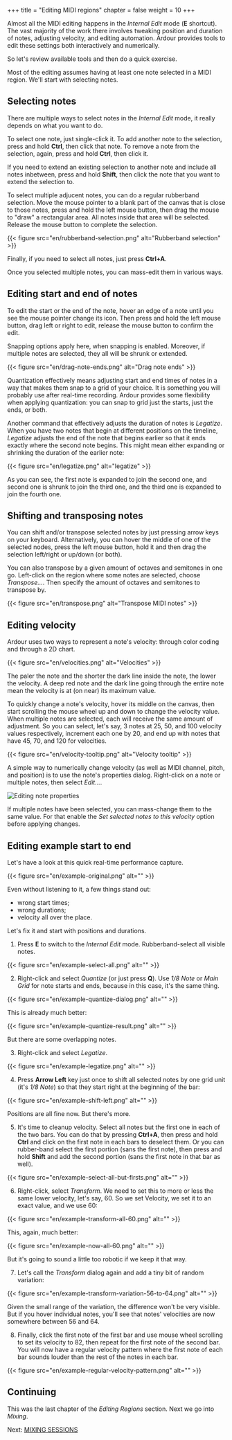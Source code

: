+++
title = "Editing MIDI regions"
chapter = false
weight = 10
+++

Almost all the MIDI editing happens in the _Internal Edit_ mode (**E**
shortcut). The vast majority of the work there involves tweaking position and
duration of notes, adjusting velocity, and editing automation. Ardour provides
tools to edit these settings both interactively and numerically.

So let's review available tools and then do a quick exercise.

Most of the editing assumes having at least one note selected in a MIDI region.
We'll start with selecting notes.

## Selecting notes

There are multiple ways to select notes in the _Internal Edit_ mode, it really
depends on what you want to do.

To select one note, just single-click it. To add another note to the
selection, press and hold **Ctrl**, then click that note. To remove a note
from the selection, again, press and hold **Ctrl**, then click it.

If you need to extend an existing selection to another note and include all
notes inbetween, press and hold **Shift**, then click the note that you want
to extend the selection to.

To select multiple adjucent notes, you can do a regular rubberband selection.
Move the mouse pointer to a blank part of the canvas that is close to those
notes, press and hold the left mouse button, then drag the mouse to "draw" a
rectangular area. All notes inside that area will be selected. Release the
mouse button to complete the selection.

{{< figure src="en/rubberband-selection.png" alt="Rubberband selection" >}}

Finally, if you need to select all notes, just press **Ctrl+A**.

Once you selected multiple notes, you can mass-edit them in various ways.

## Editing start and end of notes

To edit the start or the end of the note, hover an edge of a note until you
see the mouse pointer change its icon. Then press and hold the left mouse
button, drag left or right to edit, release the mouse button to confirm the
edit.

Snapping options apply here, when snapping is enabled. Moreover, if multiple
notes are selected, they all will be shrunk or extended.

{{< figure src="en/drag-note-ends.png" alt="Drag note ends" >}}

Quantization effectively means adjusting start and end times of notes in a way
that makes them snap to a grid of your choice. It is something you will
probably use after real-time recording. Ardour provides some flexibility when
applying quantization: you can snap to grid just the starts, just the ends, or
both.

Another command that effectively adjusts the duration of notes is _Legatize_.
When you have two notes that begin at different positions on the timeline,
_Legatize_ adjusts the end of the note that begins earlier so that it ends
exactly where the second note begins. This might mean either expanding or
shrinking the duration of the earlier note:

{{< figure src="en/legatize.png" alt="legatize" >}}

As you can see, the first note is expanded to join the second one, and second
one is shrunk to join the third one, and the third one is expanded to join the
fourth one.

## Shifting and transposing notes

You can shift and/or transpose selected notes by just pressing arrow keys on
your keyboard. Alternatively, you can hover the middle of one of the selected
nodes, press the left mouse button, hold it and then drag the selection
left/right or up/down (or both).

You can also transpose by a given amount of octaves and semitones in one go.
Left-click on the region where some notes are selected, choose _Transpose..._.
Then specify the amount of octaves and semitones to transpose by.

{{< figure src="en/transpose.png" alt="Transpose MIDI notes" >}}

## Editing velocity

Ardour uses two ways to represent a note's velocity: through color coding and
through a 2D chart.

{{< figure src="en/velocities.png" alt="Velocities" >}}

The paler the note and the shorter the dark line inside the note, the lower the
velocity. A deep red note and the dark line going through the entire note mean
the velocity is at (on near) its maximum value.

To quickly change a note's velocity, hover its middle on the canvas, then start
scrolling the mouse wheel up and down to change the velocity value. When
multiple notes are selected, each will receive the same amount of adjustment. So
you can select, let's say, 3 notes at 25, 50, and 100 velocity values
respectively, increment each one by 20, and end up with notes that have 45, 70,
and 120 for velocities.

{{< figure src="en/velocity-tooltip.png" alt="Velocity tooltip" >}}

A simple way to numerically change velocity (as well as MIDI channel, pitch, and
position) is to use the note's properties dialog. Right-click on a note or
multiple notes, then select _Edit…_.

![Editing note properties](en/note-properties.png?width=45vw)

If multiple notes have been selected, you can mass-change them to the same
value. For that enable the _Set selected notes to this velocity_ option before
applying changes.


## Editing example start to end

Let's have a look at this quick real-time performance capture.

{{< figure src="en/example-original.png" alt="" >}}

Even without listening to it, a few things stand out:

- wrong start times;
- wrong durations;
- velocity all over the place.

Let's fix it and start with positions and durations.

1. Press **E** to switch to the _Internal Edit_ mode.
Rubberband-select all visible notes.

{{< figure src="en/example-select-all.png" alt="" >}}

2. Right-click and select _Quantize_ (or just press **Q**). Use _1/8 Note_
or _Main Grid_ for note starts and ends, because in this case, it's the
same thing.

{{< figure src="en/example-quantize-dialog.png" alt="" >}}

This is already much better:

{{< figure src="en/example-quantize-result.png" alt="" >}}

But there are some overlapping notes.

3. Right-click and select _Legatize_.

{{< figure src="en/example-legatize.png" alt="" >}}

4. Press **Arrow Left** key just once to shift all selected notes by one grid
unit (it's _1/8 Note_) so that they start right at the beginning of the bar:

{{< figure src="en/example-shift-left.png" alt="" >}}

Positions are all fine now. But there's more.

5. It's time to cleanup velocity. Select all notes but the first one in each of
the two bars. You can do that by pressing **Ctrl+A**, then press and hold
**Ctrl** and click on the first note in each bars to deselect them. Or you can
rubber-band select the first portion (sans the first note), then press and hold
**Shift** and add the second portion (sans the first note in that bar as well).

{{< figure src="en/example-select-all-but-firsts.png" alt="" >}}

6. Right-click, select _Transform_. We need to set this to more or less the same
lower velocity, let's say, 60. So we set Velocity, we set it to an exact value,
and we use 60:

{{< figure src="en/example-transform-all-60.png" alt="" >}}

This, again, much better:

{{< figure src="en/example-now-all-60.png" alt="" >}}

But it's going to sound a little too robotic if we keep it that way.

7. Let's call the _Transform_ dialog again and add a tiny bit of random
variation:

{{< figure src="en/example-transform-variation-56-to-64.png" alt="" >}}

Given the small range of the variation, the difference won't be very visible.
But if you hover individual notes, you'll see that notes' velocities are now
somewhere between 56 and 64.

8. Finally, click the first note of the first bar and use mouse wheel scrolling
to set its velocity to 82, then repeat for the first note of the second bar. You
will now have a regular velocity pattern where the first note of each bar sounds
louder than the rest of the notes in each bar.

{{< figure src="en/example-regular-velocity-pattern.png" alt="" >}}

## Continuing

This was the last chapter of the _Editing Regions_ section. Next we go into
_Mixing_.

Next: [MIXING SESSIONS](../../mixing-sessions/the-mixer-strip/)

<!-- ## Editing and creating automation -->
